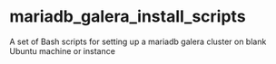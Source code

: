 # mariadb_galera_install_scripts
A set of Bash scripts for setting up a mariadb galera cluster on blank Ubuntu machine or instance
